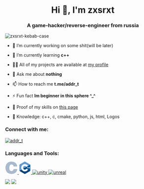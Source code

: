 <h1 align="center">Hi 👋, I'm zxsrxt</h1>
<h3 align="center">A game-hacker/reverse-engineer from russia</h3>

<p align="left"> <img src="https://komarev.com/ghpvc/?username=zxsrxt-kebab-case&label=Profile%20views&color=0e75b6&style=flat" alt="zxsrxt-kebab-case" /> </p>

- 🔭 I’m currently working on some shit(will be later)

- 🌱 I’m currently learning **c++**

- 👨‍💻 All of my projects are available at [my profile](https://github.com/zxsrxt-kebab-case/)

- 💬 Ask me about **nothing**

- 📫 How to reach me **t.me/addr_t**

- ⚡ Fun fact **Im beginner in this sphere ^_^**

- 🤙 Proof of my skills on [this page](https://github.com/zxsrxt-kebab-case/lohpost-cheat)

- 🧸 Knowledge: c++, c, cmake, python, js, html, Logos

<h3 align="left">Connect with me:</h3>
<p align="left">
<a href="https://discord.gg/addr_t" target="blank"><img align="center" src="https://raw.githubusercontent.com/rahuldkjain/github-profile-readme-generator/master/src/images/icons/Social/discord.svg" alt="addr_t" height="30" width="40" /></a>
</p>

<h3 align="left">Languages and Tools:</h3>
<p align="left"> <a href="https://www.cprogramming.com/" target="_blank" rel="noreferrer"> <img src="https://raw.githubusercontent.com/devicons/devicon/master/icons/c/c-original.svg" alt="c" width="40" height="40"/> </a> <a href="https://www.w3schools.com/cpp/" target="_blank" rel="noreferrer"> <img src="https://raw.githubusercontent.com/devicons/devicon/master/icons/cplusplus/cplusplus-original.svg" alt="cplusplus" width="40" height="40"/> </a> <a href="https://unity.com/" target="_blank" rel="noreferrer"> <img src="https://www.vectorlogo.zone/logos/unity3d/unity3d-icon.svg" alt="unity" width="40" height="40"/> </a> <a href="https://unrealengine.com/" target="_blank" rel="noreferrer"> <img src="https://raw.githubusercontent.com/kenangundogan/fontisto/036b7eca71aab1bef8e6a0518f7329f13ed62f6b/icons/svg/brand/unreal-engine.svg" alt="unreal" width="40" height="40"/> </a> </p>

<img src="https://github-readme-stats.vercel.app/api?username=zxsrxt-kebab-case&&show_icons=true&title_color=ffffff&icon_color=ffffff&text_color=ffffff&bg_color=000000">
<img src="https://github-readme-stats.vercel.app/api/top-langs/?username=zxsrxt-kebab-case&layout=compact&show_icons=true&theme=radical">
